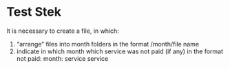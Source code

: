 # Test Stek
It is necessary to create a file, in which:
1. “arrange” files into month folders in the format /month/file name
2. indicate in which month which service was not paid (if any) in the format
   not paid:
   month:
   service
   service
